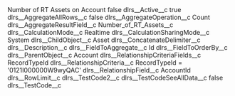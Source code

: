 <?xml version="1.0" encoding="UTF-8"?>
<CustomMetadata xmlns="http://soap.sforce.com/2006/04/metadata" xmlns:xsi="http://www.w3.org/2001/XMLSchema-instance" xmlns:xsd="http://www.w3.org/2001/XMLSchema">
    <label>Number of RT Assets on Account</label>
    <protected>false</protected>
    <values>
        <field>dlrs__Active__c</field>
        <value xsi:type="xsd:boolean">true</value>
    </values>
    <values>
        <field>dlrs__AggregateAllRows__c</field>
        <value xsi:type="xsd:boolean">false</value>
    </values>
    <values>
        <field>dlrs__AggregateOperation__c</field>
        <value xsi:type="xsd:string">Count</value>
    </values>
    <values>
        <field>dlrs__AggregateResultField__c</field>
        <value xsi:type="xsd:string">Number_of_RT_Assets__c</value>
    </values>
    <values>
        <field>dlrs__CalculationMode__c</field>
        <value xsi:type="xsd:string">Realtime</value>
    </values>
    <values>
        <field>dlrs__CalculationSharingMode__c</field>
        <value xsi:type="xsd:string">System</value>
    </values>
    <values>
        <field>dlrs__ChildObject__c</field>
        <value xsi:type="xsd:string">Asset</value>
    </values>
    <values>
        <field>dlrs__ConcatenateDelimiter__c</field>
        <value xsi:nil="true"/>
    </values>
    <values>
        <field>dlrs__Description__c</field>
        <value xsi:nil="true"/>
    </values>
    <values>
        <field>dlrs__FieldToAggregate__c</field>
        <value xsi:type="xsd:string">Id</value>
    </values>
    <values>
        <field>dlrs__FieldToOrderBy__c</field>
        <value xsi:nil="true"/>
    </values>
    <values>
        <field>dlrs__ParentObject__c</field>
        <value xsi:type="xsd:string">Account</value>
    </values>
    <values>
        <field>dlrs__RelationshipCriteriaFields__c</field>
        <value xsi:type="xsd:string">RecordTypeId</value>
    </values>
    <values>
        <field>dlrs__RelationshipCriteria__c</field>
        <value xsi:type="xsd:string">RecordTypeId = &apos;0121I000000W9wyQAC&apos;</value>
    </values>
    <values>
        <field>dlrs__RelationshipField__c</field>
        <value xsi:type="xsd:string">AccountId</value>
    </values>
    <values>
        <field>dlrs__RowLimit__c</field>
        <value xsi:nil="true"/>
    </values>
    <values>
        <field>dlrs__TestCode2__c</field>
        <value xsi:nil="true"/>
    </values>
    <values>
        <field>dlrs__TestCodeSeeAllData__c</field>
        <value xsi:type="xsd:boolean">false</value>
    </values>
    <values>
        <field>dlrs__TestCode__c</field>
        <value xsi:nil="true"/>
    </values>
</CustomMetadata>
